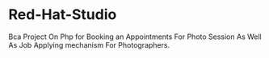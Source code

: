 # Red-Hat-Studio
Bca Project On Php for Booking an Appointments For Photo Session As Well As Job Applying mechanism For Photographers.
